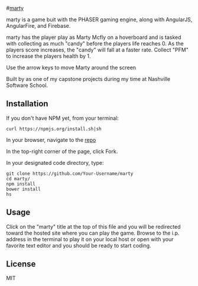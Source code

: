 
<snippet>
<content>
#<a href="https://marty.firebaseapp.com/#/">marty</a>

marty is a game buit with the PHASER gaming engine, along with AngularJS, AngularFire, and Firebase.

marty has the player play as Marty Mcfly on a hoverboard and is tasked with collecting as much "candy" before the players life reaches 0. As the players score increases, the "candy" will fall at a faster rate. Collect "PFM" to increase the players health by 1.

Use the arrow keys to move Marty around the screen

Built by as one of my capstone projects during my time at Nashville Software School.

## Installation
If you don't have NPM yet, from your terminal:

`curl https://npmjs.org/install.sh|sh`

In your browser, navigate to the <a href="https://github.com/micahp0506/marty">repo</a>

In the top-right corner of the page, click Fork.

In your designated code directory, type:

```
git clone https://github.com/Your-Username/marty
cd marty/
npm install
bower install
hs
```
## Usage
Click on the "marty" title at the top of this file and you will be redirected toward the hosted site where you can play the game.
Browse to the i.p. address in the terminal to play it on your local host or open with your favorite text editor and you should be ready to start coding.
## License
MIT
</content>
</snippet>
